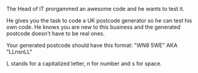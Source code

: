 The Head of IT prorgammed an awesome code and he wants to test it.

He gives you the task to code a UK postcode generator so he can test his own code. He knows you are new to this business and the generated postcode doesn't have to be real ones.

Your generated postcode should have this format: "WN8 5WE" AKA "LLnsnLL"

L stands for a capitalized letter, n for number and s for space.

